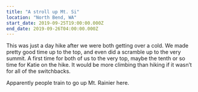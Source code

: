 ```yaml
---
title: "A stroll up Mt. Si"
location: "North Bend, WA"
start_date: 2019-09-25T19:00:00.000Z
end_date: 2019-09-26T04:00:00.000Z
---
```


This was just a day hike after we were both getting over a cold. We made pretty good time up to the top, and even did a scramble up to the very summit. A first time for both of us to the very top, maybe the tenth or so time for Katie on the hike. It would be more climbing than hiking if it wasn’t for all of the switchbacks.

Apparently people train to go up Mt. Rainier here. 